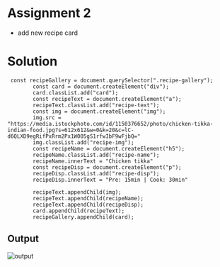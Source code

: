 # Assignment 2

- add new recipe card 

# Solution

```
 const recipeGallery = document.querySelector(".recipe-gallery");
        const card = document.createElement("div");
        card.classList.add("card");
        const recipeText = document.createElement("a");
        recipeText.classList.add("recipe-text");
        const img = document.createElement("img");
        img.src = "https://media.istockphoto.com/id/1150376652/photo/chicken-tikka-indian-food.jpg?s=612x612&w=0&k=20&c=lC-d6QLXD9egRifPxRrm2Px1W005gS1rfwIbF9wFjbQ="  
        img.classList.add("recipe-img");
        const recipeName = document.createElement("h5");
        recipeName.classList.add("recipe-name");
        recipeName.innerText = "Chicken tikka"
        const recipeDisp = document.createElement("p");
        recipeDisp.classList.add("recipe-disp");
        recipeDisp.innerText = "Pre: 15min | Cook: 30min"

        recipeText.appendChild(img);
        recipeText.appendChild(recipeName);
        recipeText.appendChild(recipeDisp);
        card.appendChild(recipeText);
        recipeGallery.appendChild(card);
```

## Output

![output](https://res.cloudinary.com/dmf67qjzk/image/upload/v1677086259/FSJS2.0/assignments/dom/assignment2_l2ppy6.png)